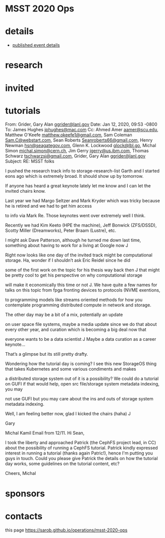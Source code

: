 # MSST 2020 Ops

# details
* [published event details](https://storageconference.us/)

# research

# invited

# tutorials
From: Grider, Gary Alan <ggrider@lanl.gov>
Date: Jan 12, 2020, 09:53 -0800
To: James Hughes <jphughes@mac.com>
Cc: Ahmed Amer <aamer@scu.edu>, Matthew O'Keefe <matthew.okeefe1@gmail.com>, Sam Coleman <Sam.C@webstart.com>, Sean Roberts <Seanroberts66@gmail.com>, Henry Newman <hsn@seagategov.com>, Glenn K. Lockwood <glock@lbl.go>, Michal Simon <michal.simon@cern.ch>, Jim Gerry <jgerry@us.ibm.com>, Thomas Schwarz <tschwarzsj@gmail.com>, Grider, Gary Alan <ggrider@lanl.gov>
Subject: RE: MSST folks

I pushed the research track info  to  storage-research-list Garth and I started eons ago which is extremely broad.  It should show up by tomorrow.


If anyone has heard a great keynote lately let me know and I can let the invited chairs know.

Last year we had Margo Seltzer and Mark Kryder which was tricky because he is retired and we had to get him access

to info via Mark Re.  Those keynotes went over extremely well I think. 

Recently we had Kim Keeto (HPE the machine), Jeff Bonwick (ZFS/DSSD), Scotty Miller (Dreamworks), Peter Braam (Lustre), etc.

I might ask Dave Patterson, although he turned me down last time, something about having to work for a living at Google now J
 

Right now looks like one day of the invited track might be computational storage.  Ha, wonder if I shouldn’t ask Eric Reidel since he did

some of the first work on the topic for his thesis way back then J  that might be pretty cool to get his perspective on why computational storage

will make it economically this time or not J.  We have quite a few names for talks on this topic from fpga fronting devices to protocols (NVME exentions,

to  programming models like streams oriented methods for how you contemplate programming distributed compute in network and storage.

 The other day may be a bit of a mix, potentially an update

on user space file systems, maybe a media update since we do that about every other year, and curation which is becoming a big deal now that

everyone wants to be a data scientist J  Maybe a data curation as a career keynote…

That’s a glimpse but its still pretty drafty.


Wondering how the tutorial day is coming?  I see this new StorageOS thing that takes Kubernetes and some various condiments and makes

a distributed storage system out of it is a possibility?  We could do a tutorial on GUFI if that would help, open src file/storage system metadata indexing, you may

not use GUFI but you may care about the ins and outs of storage system metadata indexing.


Well, I am feeling better now, glad I kicked the chairs (haha)  J

Gary



Michal Kamil Email from 12/11. 
Hi Sean,

I took the liberty and approached Patrick (the CephFS project lead, in CC) about the possibility of
running a CephFS tutorial. Patrick kindly expressed interest in running a tutorial (thanks again Patric!),
hence I'm putting you guys in touch. Could you please give Patrick the details on how the tutorial day
works, some guidelines on the tutorial content, etc?

Cheers,
Michal

# sponsors

# contacts

this page https://sarob.github.io/operations/msst-2020-ops
